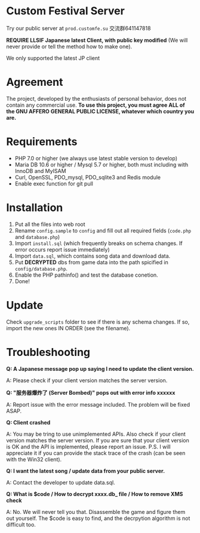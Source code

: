 # Custom Festival Server

	
Try our public server at `prod.customfe.su`
交流群641147818

**REQUIRE LLSIF Japanese latest Client, with public key modified** (We will never provide or tell the method how to make one).

We only supported the latest JP client

# Agreement

The project, developed by the enthusiasts of personal behavior, does not contain any commercial use. **To use this project, you must agree ALL of the GNU AFFERO GENERAL PUBLIC LICENSE, whatever which country you are.**

# Requirements

* PHP 7.0 or higher (we always use latest stable version to develop)
* Maria DB 10.6 or higher / Mysql 5.7 or higher, both must including with InnoDB and MyISAM
* Curl, OpenSSL, PDO_mysql, PDO_sqlite3 and Redis module 
* Enable exec function for git pull

# Installation

1. Put all the files into web root
2. Rename `config.sample` to `config` and fill out all required fields (`code.php` and `database.php`)
3. Import `install.sql` (which frequently breaks on schema changes. If error occurs report issue immediately)
4. Import `data.sql`, which contains song data and download data.
5. Put **DECRYPTED** dbs from game data into the path spicified in `config/database.php`.
6. Enable the PHP pathinfo() and test the database conetion.
6. Done!


# Update
Check `upgrade_scripts` folder to see if there is any schema changes. If so, import the new ones IN ORDER (see the filename).

# Troubleshooting
**Q: A Japanese message pop up saying I need to update the client version.**

A: Please check if your client version matches the server version.  

**Q: "服务器爆炸了 (Server Bombed)" pops out with error info xxxxxx**

A: Report issue with the error message included. The problem will be fixed ASAP.

**Q: Client crashed**

A: You may be tring to use unimplemented APIs. Also check if your client version matches the server version. If you are sure that your client version is OK and the API is implemented, please report an issue. P.S. I will appreciate it if you can provide the stack trace of the crash (can be seen with the Win32 client).

**Q: I want the latest song / update data from your public server.**

A: Contact the developer to update data.sql.

**Q: What is $code / How to decrypt xxxx.db_ file / How to remove XMS check**

A: No. We will never tell you that. Disassemble the game and figure them out yourself. The $code is easy to find, and the decrpytion algorithm is not difficult too.


